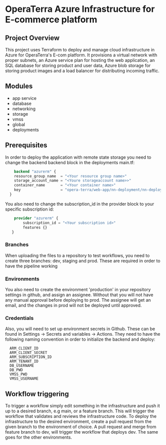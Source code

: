 # OperaTerra Azure Infrastructure for E-commerce platform


## Project Overview
This project uses Terraform to deploy and manage cloud infrastructure in Azure for OperaTerra's E-com platform. It provisions a virtual network with proper subnets, an Azure service plan for hosting the web application, an SQL database for storing product and user data, Azure blob storage for storing product images and a load balancer for distributing incoming traffic. 

## Modules
- app service
- database
- networking
- storage
- vmss
- global
- deployments

## Prerequisites
In order to deploy the application with remote state storage you need to change the backend backend block in the deployments main.tf:
```terraform
    backend "azurerm" {
    resource_group_name  = "<Your resource group name>"
    storage_account_name = "<Youre storageaccount name>>"
    container_name       = "<Your container name>"
    key                  = "opera-terra/web-app/nn-deployment/nn-deployment.tfstate"
  }
```
You also need to change the subscription_id in the provider block to your specific subscription id:
```terraform
    provider "azurerm" {
        subscription_id = "<Your subscription id>"
        features {}
   }   
```

### Branches
When uploading the files to a repository to test workflows, you need to create three branches: dev, staging and prod. These are required in order to have the pipeline working

### Environments
You also need to create the environment 'production' in your repository settings in github, and assign an assignee. Without that you will not have any manual approval before deploying to prod. The assignee will get an email, and the changes in prod will not be deployed until approved.

### Credentials
Also, you will need to set up environment secrets in Github. These can be found in Settings -> Secrets and variables -> Actions. They need to have the following naming convention in order to initialize the backend and deploy:
```
  ARM_CLIENT_ID
  ARM_CLIENT_SECRET
  ARM_SUBSCRIPTION_ID
  ARM_TENANT_ID
  DB_USERNAME
  DB_PWD
  VMSS_PWD
  VMSS_USERNAME
```

## Workflow triggering
To trigger a workflow simply edit something in the infrastructure and push it up to a desired branch, e.g main, or a feature branch. This will trigger the workflow that validates and reviews the infrastructure code. To deploy the infrastructure to the desired environment, create a pull request from the given branch to the environment of choice. A pull request and merge from feature branch to dev, will trigger the workflow that deploys dev. The same goes for the other environments.
